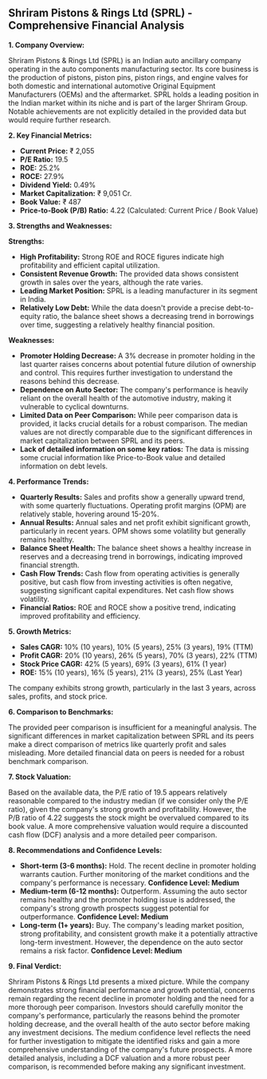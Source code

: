 ## Shriram Pistons & Rings Ltd (SPRL) - Comprehensive Financial Analysis

**1. Company Overview:**

Shriram Pistons & Rings Ltd (SPRL) is an Indian auto ancillary company operating in the auto components manufacturing sector.  Its core business is the production of pistons, piston pins, piston rings, and engine valves for both domestic and international automotive Original Equipment Manufacturers (OEMs) and the aftermarket.  SPRL holds a leading position in the Indian market within its niche and is part of the larger Shriram Group.  Notable achievements are not explicitly detailed in the provided data but would require further research.

**2. Key Financial Metrics:**

* **Current Price:** ₹ 2,055
* **P/E Ratio:** 19.5
* **ROE:** 25.2%
* **ROCE:** 27.9%
* **Dividend Yield:** 0.49%
* **Market Capitalization:** ₹ 9,051 Cr.
* **Book Value:** ₹ 487
* **Price-to-Book (P/B) Ratio:** 4.22 (Calculated: Current Price / Book Value)


**3. Strengths and Weaknesses:**

**Strengths:**

* **High Profitability:**  Strong ROE and ROCE figures indicate high profitability and efficient capital utilization.
* **Consistent Revenue Growth:**  The provided data shows consistent growth in sales over the years, although the rate varies.
* **Leading Market Position:**  SPRL is a leading manufacturer in its segment in India.
* **Relatively Low Debt:** While the data doesn't provide a precise debt-to-equity ratio, the balance sheet shows a decreasing trend in borrowings over time, suggesting a relatively healthy financial position.


**Weaknesses:**

* **Promoter Holding Decrease:** A 3% decrease in promoter holding in the last quarter raises concerns about potential future dilution of ownership and control. This requires further investigation to understand the reasons behind this decrease.
* **Dependence on Auto Sector:**  The company's performance is heavily reliant on the overall health of the automotive industry, making it vulnerable to cyclical downturns.
* **Limited Data on Peer Comparison:** While peer comparison data is provided, it lacks crucial details for a robust comparison.  The median values are not directly comparable due to the significant differences in market capitalization between SPRL and its peers.
* **Lack of detailed information on some key ratios:**  The data is missing some crucial information like Price-to-Book value and detailed information on debt levels.


**4. Performance Trends:**

* **Quarterly Results:**  Sales and profits show a generally upward trend, with some quarterly fluctuations. Operating profit margins (OPM) are relatively stable, hovering around 15-20%.
* **Annual Results:**  Annual sales and net profit exhibit significant growth, particularly in recent years. OPM shows some volatility but generally remains healthy.
* **Balance Sheet Health:** The balance sheet shows a healthy increase in reserves and a decreasing trend in borrowings, indicating improved financial strength.
* **Cash Flow Trends:** Cash flow from operating activities is generally positive, but cash flow from investing activities is often negative, suggesting significant capital expenditures. Net cash flow shows volatility.
* **Financial Ratios:** ROE and ROCE show a positive trend, indicating improved profitability and efficiency.


**5. Growth Metrics:**

* **Sales CAGR:** 10% (10 years), 10% (5 years), 25% (3 years), 19% (TTM)
* **Profit CAGR:** 20% (10 years), 26% (5 years), 70% (3 years), 22% (TTM)
* **Stock Price CAGR:** 42% (5 years), 69% (3 years), 61% (1 year)
* **ROE:** 15% (10 years), 16% (5 years), 21% (3 years), 25% (Last Year)

The company exhibits strong growth, particularly in the last 3 years, across sales, profits, and stock price.


**6. Comparison to Benchmarks:**

The provided peer comparison is insufficient for a meaningful analysis.  The significant differences in market capitalization between SPRL and its peers make a direct comparison of metrics like quarterly profit and sales misleading.  More detailed financial data on peers is needed for a robust benchmark comparison.


**7. Stock Valuation:**

Based on the available data, the P/E ratio of 19.5 appears relatively reasonable compared to the industry median (if we consider only the P/E ratio), given the company's strong growth and profitability. However, the P/B ratio of 4.22 suggests the stock might be overvalued compared to its book value.  A more comprehensive valuation would require a discounted cash flow (DCF) analysis and a more detailed peer comparison.


**8. Recommendations and Confidence Levels:**

* **Short-term (3-6 months):** Hold.  The recent decline in promoter holding warrants caution.  Further monitoring of the market conditions and the company's performance is necessary.  **Confidence Level: Medium**
* **Medium-term (6-12 months):**  Outperform.  Assuming the auto sector remains healthy and the promoter holding issue is addressed, the company's strong growth prospects suggest potential for outperformance. **Confidence Level: Medium**
* **Long-term (1+ years):** Buy.  The company's leading market position, strong profitability, and consistent growth make it a potentially attractive long-term investment.  However, the dependence on the auto sector remains a risk factor. **Confidence Level: Medium**


**9. Final Verdict:**

Shriram Pistons & Rings Ltd presents a mixed picture.  While the company demonstrates strong financial performance and growth potential, concerns remain regarding the recent decline in promoter holding and the need for a more thorough peer comparison.  Investors should carefully monitor the company's performance, particularly the reasons behind the promoter holding decrease, and the overall health of the auto sector before making any investment decisions.  The medium confidence level reflects the need for further investigation to mitigate the identified risks and gain a more comprehensive understanding of the company's future prospects.  A more detailed analysis, including a DCF valuation and a more robust peer comparison, is recommended before making any significant investment.
